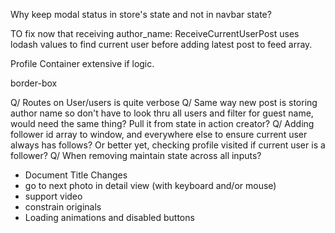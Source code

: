 Why keep modal status in store's state and not in navbar state?

TO fix now that receiving author_name:
ReceiveCurrentUserPost uses lodash values to find current user
before adding latest post to feed array.

Profile Container extensive if logic.

border-box

Q/ Routes on User/users is quite verbose
Q/ Same way new post is storing author name so don't have to look thru all
users and filter for guest name, would need the same thing? Pull it from state in action creator?
Q/ Adding follower id array to window, and everywhere else to ensure current user always has follows? Or better yet, checking profile visited if current user is a follower?
Q/ When removing maintain state across all inputs?


* Document Title Changes
* go to next photo in detail view (with keyboard and/or mouse)
* support video
* constrain originals
* Loading animations and disabled buttons
